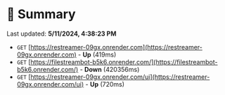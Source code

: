 # 📖 Summary
Last updated: **5/11/2024, 4:38:23 PM**

- `GET` [https://restreamer-09gx.onrender.com](https://restreamer-09gx.onrender.com) - **Up** (419ms)
- `GET` [https://filestreambot-b5k6.onrender.com/](https://filestreambot-b5k6.onrender.com/) - **Down** (420356ms)
- `GET` [https://restreamer-09gx.onrender.com/ui](https://restreamer-09gx.onrender.com/ui) - **Up** (720ms)
